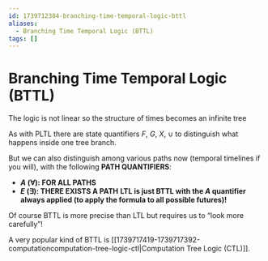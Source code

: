 ```yaml
---
id: 1739712384-branching-time-temporal-logic-bttl
aliases:
  - Branching Time Temporal Logic (BTTL)
tags: []
---
```


# Branching Time Temporal Logic (BTTL)

The logic is not linear so the structure of times becomes an infinite tree

As with PLTL there are state quantifiers $F$, $G$, $X$, $\cup$ to distinguish what happens inside one tree branch.

But we can also distinguish among various paths now (temporal timelines if you will), with the following **PATH QUANTIFIERS**:

- **$A$ ($\forall$): FOR ALL PATHS**
- **$E$ ($\exists$): THERE EXISTS A PATH**
**LTL is just BTTL with the $A$ quantifier always applied (to apply the formula to all possible futures)!**

Of course BTTL is more precise than LTL but requires us to “look more carefully”!

A very popular kind of BTTL is [[1739717419-1739717392-computationcomputation-tree-logic-ctl|Computation Tree Logic (CTL)]].
